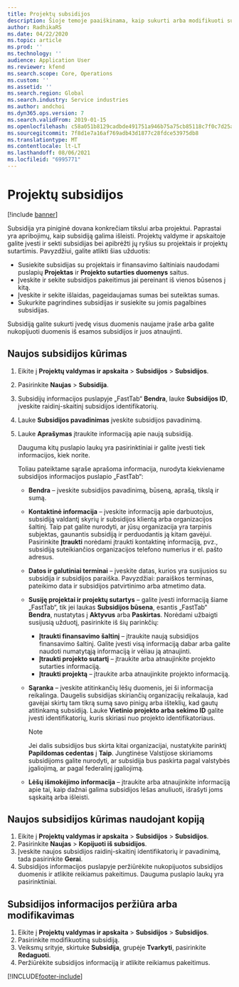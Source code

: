 ```yaml
---
title: Projektų subsidijos
description: Šioje temoje paaiškinama, kaip sukurti arba modifikuoti subsidiją.
author: RadhikaRS
ms.date: 04/22/2020
ms.topic: article
ms.prod: ''
ms.technology: ''
audience: Application User
ms.reviewer: kfend
ms.search.scope: Core, Operations
ms.custom: ''
ms.assetid: ''
ms.search.region: Global
ms.search.industry: Service industries
ms.author: andchoi
ms.dyn365.ops.version: 7
ms.search.validFrom: 2019-01-15
ms.openlocfilehash: c58a051b8129cadbde491751a946b75a75cb85118c7f0c7d25a06d322ffea596
ms.sourcegitcommit: 7f8d1e7a16af769adb43d1877c28fdce53975db8
ms.translationtype: MT
ms.contentlocale: lt-LT
ms.lasthandoff: 08/06/2021
ms.locfileid: "6995771"
---
```

# <a name="project-grants"></a>Projektų subsidijos

[!include [banner](../includes/banner.md)]

Subsidija yra piniginė dovana konkrečiam tikslui arba projektui. Paprastai yra apribojimų, kaip subsidiją galima išleisti. Projektų valdyme ir apskaitoje galite įvesti ir sekti subsidijas bei apibrėžti jų ryšius su projektais ir projektų sutartimis. Pavyzdžiui, galite atlikti šias užduotis:

- Susiekite subsidijas su projektais ir finansavimo šaltiniais naudodami puslapių **Projektas** ir **Projekto sutarties duomenys** saitus.
- Įveskite ir sekite subsidijos pakeitimus jai pereinant iš vienos būsenos į kitą.
- Įveskite ir sekite išlaidas, pageidaujamas sumas bei suteiktas sumas.
- Sukurkite pagrindines subsidijas ir susiekite su jomis pagalbines subsidijas.

Subsidiją galite sukurti įvedę visus duomenis naujame įraše arba galite nukopijuoti duomenis iš esamos subsidijos ir juos atnaujinti.

## <a name="create-a-new-grant"></a>Naujos subsidijos kūrimas

1. Eikite į **Projektų valdymas ir apskaita** \> **Subsidijos** \> **Subsidijos**.
2. Pasirinkite **Naujas** \> **Subsidija**.
3. Subsidijų informacijos puslapyje „FastTab“ **Bendra**, lauke **Subsidijos ID**, įveskite raidinį-skaitinį subsidijos identifikatorių.
4. Lauke **Subsidijos pavadinimas** įveskite subsidijos pavadinimą.
5. Lauke **Aprašymas** įtraukite informaciją apie naują subsidiją.

    Dauguma kitų puslapio laukų yra pasirinktiniai ir galite įvesti tiek informacijos, kiek norite.

    Toliau pateiktame sąraše aprašoma informacija, nurodyta kiekviename subsidijos informacijos puslapio „FastTab“:

    - **Bendra** – įveskite subsidijos pavadinimą, būseną, aprašą, tikslą ir sumą.
    - **Kontaktinė informacija** – įveskite informaciją apie darbuotojus, subsidiją valdantį skyrių ir subsidijos klientą arba organizacijos šaltinį. Taip pat galite nurodyti, ar jūsų organizacija yra tarpinis subjektas, gaunantis subsidiją ir perduodantis ją kitam gavėjui. Pasirinkite **Įtraukti** norėdami įtraukti kontaktinę informaciją, pvz., subsidiją suteikiančios organizacijos telefono numerius ir el. pašto adresus.
    - **Datos ir galutiniai terminai** – įveskite datas, kurios yra susijusios su subsidija ir subsidijos paraiška. Pavyzdžiai: paraiškos terminas, pateikimo data ir subsidijos patvirtinimo arba atmetimo data.
    - **Susiję projektai ir projektų sutartys** – galite įvesti informaciją šiame „FastTab“, tik jei laukas **Subsidijos būsena**, esantis „FastTab“ **Bendra**, nustatytas į **Aktyvus** arba **Paskirtas**. Norėdami užbaigti susijusią užduotį, pasirinkite iš šių parinkčių:

        - **Įtraukti finansavimo šaltinį** – įtraukite naują subsidijos finansavimo šaltinį. Galite įvesti visą informaciją dabar arba galite naudoti numatytąją informaciją ir vėliau ją atnaujinti.
        - **Įtraukti projekto sutartį** – įtraukite arba atnaujinkite projekto sutarties informaciją.
        - **Įtraukti projektą** – įtraukite arba atnaujinkite projekto informaciją.

    - **Sąranka** – įveskite atitinkančių lėšų duomenis, jei ši informacija reikalinga. Daugelis subsidijas skiriančių organizacijų reikalauja, kad gavėjai skirtų tam tikrą sumą savo pinigų arba išteklių, kad gautų atitinkamą subsidiją. Lauke **Vietinio projekto arba sekimo ID** galite įvesti identifikatorių, kuris skiriasi nuo projekto identifikatoriaus.

        > [!NOTE]
        > Jei dalis subsidijos bus skirta kitai organizacijai, nustatykite parinktį **Papildomas cedentas** į **Taip**. Jungtinėse Valstijose skiriamoms subsidijoms galite nurodyti, ar subsidija bus paskirta pagal valstybės įgaliojimą, ar pagal federalinį įgaliojimą.

    - **Lėšų išmokėjimo informacija** – įtraukite arba atnaujinkite informaciją apie tai, kaip dažnai galima subsidijos lėšas anuliuoti, išrašyti joms sąskaitą arba išleisti.

## <a name="create-a-new-grant-from-a-copy"></a>Naujos subsidijos kūrimas naudojant kopiją

1. Eikite į **Projektų valdymas ir apskaita** \> **Subsidijos** \> **Subsidijos**.
2. Pasirinkite **Naujas** \> **Kopijuoti iš subsidijos**.
3. Įveskite naujos subsidijos raidinį-skaitinį identifikatorių ir pavadinimą, tada pasirinkite **Gerai**.
4. Subsidijos informacijos puslapyje peržiūrėkite nukopijuotos subsidijos duomenis ir atlikite reikiamus pakeitimus. Dauguma puslapio laukų yra pasirinktiniai.

## <a name="view-or-modify-grant-details"></a>Subsidijos informacijos peržiūra arba modifikavimas

1. Eikite į **Projektų valdymas ir apskaita** \> **Subsidijos** \> **Subsidijos**.
2. Pasirinkite modifikuotiną subsidiją.
3. Veiksmų srityje, skirtuke **Subsidija**, grupėje **Tvarkyti**, pasirinkite **Redaguoti**.
4. Peržiūrėkite subsidijos informaciją ir atlikite reikiamus pakeitimus.


[!INCLUDE[footer-include](../includes/footer-banner.md)]